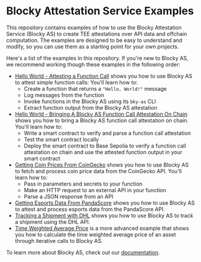 # Blocky Attestation Service Examples

This repository contains examples of how to use the Blocky Attestation
Service (Blocky AS) to create TEE attestations over API data and offchain
computation. The examples are designed to be easy to understand and modify, so
you can use them as a starting point for your own projects.

Here's a list of the examples in this repository.
If you're new to Blocky AS, we recommend working though these examples in the
following order:

- [Hello World - Attesting a Function Call](./hello_world_attest_fn_call) shows
  you how to use Blocky AS to attest simple function calls: You'll learn how to:
   - Create a function that returns a `"Hello, World!"` message
   - Log messages from the function
   - Invoke functions in the Blocky AS using its `bky-as` CLI
   - Extract function output from the Blocky AS attestation
- [Hello World - Bringing A Blocky AS Function Call Attestation On Chain](./hello_world_on_chain)
  shows you how to bring a Blocky AS function call attestation on chain. You'll
  learn how to:
   - Write a smart contract to verify and parse a function call attestation
   - Test the smart contract locally
   - Deploy the smart contract to Base Sepolia to verify a function call
     attestation on chain and use the attested function output in your smart
     contract
- [Getting Coin Prices From CoinGecko](./coin_prices_from_coingecko) shows you
  how to use Blocky AS to fetch and process coin price data from the CoinGecko 
  API. You'll learn how to:
   - Pass in parameters and secrets to your function
   - Make an HTTP request to an external API in your function
   - Parse a JSON response from an API
- [Getting Esports Data From PandaScore](./esports_data_from_pandascore) shows
  you how to use Blocky AS to attest and process esports data from the 
  PandaScore API. 
- [Tracking a Shipment with DHL](./shipment_tracking_with_dhl) shows
  you how to use Blocky AS to track a shipment using the DHL API.
- [Time Weighted Average Price](./time_weighted_average_price) is a more
  advanced example that shows you how to calculate the time weighted average
  price of an asset through iterative calls to Blocky AS.

To learn more about Blocky AS, check out our
[documentation](https://blocky-docs.redocly.app/).
